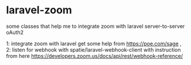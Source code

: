 # laravel-zoom
some classes that help me to integrate zoom with laravel server-to-server oAuth2

1: integrate zoom with laravel  get some help from https://poe.com/sage ,   
2: listen for webhook with spatie/laravel-webhook-client   with instruction from here https://developers.zoom.us/docs/api/rest/webhook-reference/
